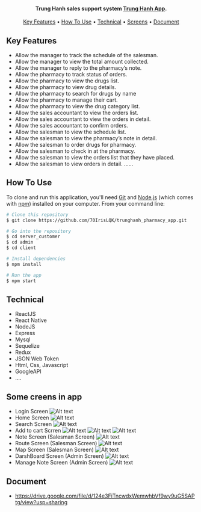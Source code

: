 <h4 align="center">Trung Hanh sales support system <a href="#" target="_blank">Trung Hanh App</a>.</h4>

<p align="center">
  <a href="#key-features">Key Features</a> •
  <a href="#how-to-use">How To Use</a> •
  <a href="#technical">Technical</a> •
  <a href="#some-creens-in-app">Screens</a> •
  <a href="#document">Document</a>
</p>

## Key Features

- Allow the manager to track the schedule of the salesman.
- Allow the manager to view the total amount collected.
- Allow the manager to reply to the pharmacy’s note.
- Allow the pharmacy to track status of orders.
- Allow the pharmacy to view the drugs list.
- Allow the pharmacy to view drug details.
- Allow the pharmacy to search for drugs by name
- Allow the pharmacy to manage their cart.
- Allow the pharmacy to view the drug category list.
- Allow the sales accountant to view the orders list.
- Allow the sales accountant to view the orders in detail.
- Allow the sales accountant to confirm orders.
- Allow the salesman to view the schedule list.
- Allow the salesman to view the pharmacy’s note in detail.
- Allow the salesman to order drugs for pharmacy.
- Allow the salesman to check in at the pharmacy.
- Allow the salesman to view the orders list that they have placed.
- Allow the salesman to view orders in detail.
  ......

## How To Use

To clone and run this application, you'll need [Git](https://git-scm.com) and [Node.js](https://nodejs.org/en/download/) (which comes with [npm](http://npmjs.com)) installed on your computer. From your command line:

```bash
# Clone this repository
$ git clone https://github.com/70IrisLQK/trunghanh_pharmacy_app.git

# Go into the repository
$ cd server_customer
$ cd admin
$ cd client

# Install dependencies
$ npm install

# Run the app
$ npm start
```

## Technical

- ReactJS
- React Native
- NodeJS
- Express
- Mysql
- Sequelize
- Redux
- JSON Web Token
- Html, Css, Javascript
- GoogleAPI
- ....

## Some creens in app

- Login Screen
  ![Alt text](https://res.cloudinary.com/dxctxnjzk/image/upload/v1658766804/trunghanh/1_xzmrpc.png 'Optional title')
- Home Screen
  ![Alt text](https://res.cloudinary.com/dxctxnjzk/image/upload/v1658766804/trunghanh/2_dgqtvj.png 'Optional title')
- Search Screen
  ![Alt text](https://res.cloudinary.com/dxctxnjzk/image/upload/v1658766804/trunghanh/3_tjihzx.png 'Optional title')
- Add to cart Scrren
  ![Alt text](https://res.cloudinary.com/dxctxnjzk/image/upload/v1658766805/trunghanh/4_dwaanb.png 'Optional title')
  ![Alt text](https://res.cloudinary.com/dxctxnjzk/image/upload/v1658766804/trunghanh/5_lzuwzo.png 'Optional title')
  ![Alt text](https://res.cloudinary.com/dxctxnjzk/image/upload/v1658766804/trunghanh/6_joirrq.png 'Optional title')
- Note Screen (Salesman Screen)
  ![Alt text](https://res.cloudinary.com/dxctxnjzk/image/upload/v1658766803/trunghanh/7_f8l87m.png 'Optional title')
- Route Screen (Salesman Screen)
  ![Alt text](https://res.cloudinary.com/dxctxnjzk/image/upload/v1658766803/trunghanh/8_qgkzux.png 'Optional title')
- Map Screen (Salesman Screen)
  ![Alt text](https://res.cloudinary.com/dxctxnjzk/image/upload/v1658766804/trunghanh/10_xymbeq.png 'Optional title')
- DarshBoard Screen (Admin Screen)
  ![Alt text](https://res.cloudinary.com/dxctxnjzk/image/upload/v1658766803/trunghanh/11_zewile.png 'Optional title')
- Manage Note Screen (Admin Screen)
  ![Alt text](https://res.cloudinary.com/dxctxnjzk/image/upload/v1658766803/trunghanh/12_iwfjuc.png 'Optional title')

## Document

- https://drive.google.com/file/d/124e3FiTncwdxWemwhbVf9wy9uG5SAPtg/view?usp=sharing
